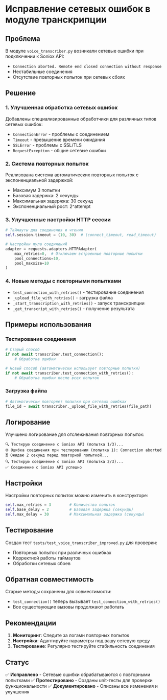 # Исправление сетевых ошибок в модуле транскрипции

## Проблема

В модуле `voice_transcriber.py` возникали сетевые ошибки при подключении к Soniox API:
- `Connection aborted. Remote end closed connection without response`
- Нестабильные соединения
- Отсутствие повторных попыток при сетевых сбоях

## Решение

### 1. Улучшенная обработка сетевых ошибок

Добавлены специализированные обработчики для различных типов сетевых ошибок:
- `ConnectionError` - проблемы с соединением
- `Timeout` - превышение времени ожидания
- `SSLError` - проблемы с SSL/TLS
- `RequestException` - общие сетевые ошибки

### 2. Система повторных попыток

Реализована система автоматических повторных попыток с экспоненциальной задержкой:
- Максимум 3 попытки
- Базовая задержка: 2 секунды
- Максимальная задержка: 30 секунд
- Экспоненциальный рост: 2^attempt

### 3. Улучшенные настройки HTTP сессии

```python
# Таймауты для соединения и чтения
self.session.timeout = (10, 30)  # (connect_timeout, read_timeout)

# Настройки пула соединений
adapter = requests.adapters.HTTPAdapter(
    max_retries=0,  # Отключаем встроенные повторные попытки
    pool_connections=10,
    pool_maxsize=10
)
```

### 4. Новые методы с повторными попытками

- `test_connection_with_retries()` - тестирование соединения
- `_upload_file_with_retries()` - загрузка файла
- `_start_transcription_with_retries()` - запуск транскрипции
- `_get_transcript_with_retries()` - получение результата

## Примеры использования

### Тестирование соединения
```python
# Старый способ
if not await transcriber.test_connection():
    # Обработка ошибки

# Новый способ (автоматически использует повторные попытки)
if not await transcriber.test_connection_with_retries():
    # Обработка ошибки после всех попыток
```

### Загрузка файла
```python
# Автоматически повторяет попытки при сетевых ошибках
file_id = await transcriber._upload_file_with_retries(file_path)
```

## Логирование

Улучшено логирование для отслеживания повторных попыток:
```
🔍 Тестирую соединение с Soniox API (попытка 1/3)...
🌐 Ошибка соединения при тестировании (попытка 1): Connection aborted
⏳ Ожидаю 2 секунд перед повторной попыткой...
🔍 Тестирую соединение с Soniox API (попытка 2/3)...
✅ Соединение с Soniox API успешно
```

## Настройки

Настройки повторных попыток можно изменить в конструкторе:
```python
self.max_retries = 3        # Количество попыток
self.base_delay = 2         # Базовая задержка (секунды)
self.max_delay = 30         # Максимальная задержка (секунды)
```

## Тестирование

Создан тест `tests/test_voice_transcriber_improved.py` для проверки:
- Повторных попыток при различных ошибках
- Корректной работы таймаутов
- Обработки сетевых сбоев

## Обратная совместимость

Старые методы сохранены для совместимости:
- `test_connection()` теперь вызывает `test_connection_with_retries()`
- Все существующие вызовы продолжают работать

## Рекомендации

1. **Мониторинг**: Следите за логами повторных попыток
2. **Настройка**: Адаптируйте параметры под вашу сетевую среду
3. **Тестирование**: Регулярно тестируйте стабильность соединения

## Статус

✅ **Исправлено** - Сетевые ошибки обрабатываются с повторными попытками
✅ **Протестировано** - Созданы unit-тесты для проверки функциональности
✅ **Документировано** - Описаны все изменения и улучшения
